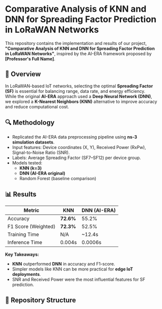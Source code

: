 # Comparative Analysis of KNN and DNN for Spreading Factor Prediction in LoRaWAN Networks

This repository contains the implementation and results of our project, **"Comparative Analysis of KNN and DNN for Spreading Factor Prediction in LoRaWAN Networks"**, inspired by the AI-ERA framework proposed by **[Professor's Full Name]**.

## 📌 Overview
In LoRaWAN-based IoT networks, selecting the optimal **Spreading Factor (SF)** is essential for balancing range, data rate, and energy efficiency.  
While the original **AI-ERA** approach used a **Deep Neural Network (DNN)**, we explored a **K-Nearest Neighbors (KNN)** alternative to improve accuracy and reduce computational cost.

## 🔍 Methodology
- Replicated the AI-ERA data preprocessing pipeline using **ns-3 simulation datasets**.
- Input features: Device coordinates (X, Y), Received Power (RxPw), Signal-to-Noise Ratio (SNR).
- Labels: Average Spreading Factor (SF7–SF12) per device group.
- Models tested:
  - **KNN (k=3)**
  - **DNN (AI-ERA original)**
  - Random Forest (baseline comparison)

## 📊 Results
| Metric            | KNN    | DNN (AI-ERA) |
|-------------------|--------|--------------|
| Accuracy          | **72.6%** | 55.2%        |
| F1 Score (Weighted)| **72.3%** | 52.5%        |
| Training Time     | N/A    | ~12.4s        |
| Inference Time    | 0.004s | 0.0006s       |

**Key Takeaways:**
- **KNN** outperformed **DNN** in accuracy and F1-score.
- Simpler models like KNN can be more practical for **edge IoT deployments**.
- SNR and Received Power were the most influential features for SF prediction.

## 📂 Repository Structure
